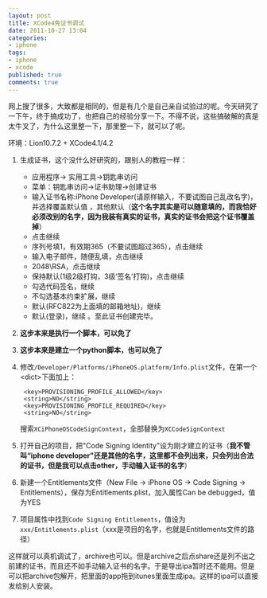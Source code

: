 ```yaml
---
layout: post
title: XCode4免证书调试
date: 2011-10-27 13:04
categories:
- iphone
tags:
- iphone
- xcode
published: true
comments: true
---
```

网上搜了很多，大致都是相同的，但是有几个是自己亲自试验过的呢。今天研究了一下午，终于搞成功了，也把自己的经验分享一下。不得不说，这些搞破解的真是太牛叉了，为什么这里整一下，那里整一下，就可以了呢。

环境：Lion10.7.2 + XCode4.1/4.2

1. 生成证书，这个没什么好研究的，跟别人的教程一样： 

    - 应用程序-> 实用工具->钥匙串访问
    - 菜单：钥匙串访问->证书助理->创建证书
    - 输入证书名称:iPhone Developer(请原样输入，不要试图自己乱改名字)，并选择覆盖默认值 ，其他默认（**这个名字其实是可以随意填的，而我恰好必须改别的名字，因为我装有真实的证书，真实的证书会把这个证书覆盖掉**）
    - 点击继续
    - 序列号填1，有效期365（不要试图超过365），点击继续
    - 输入电子邮件，随便乱填，点击继续
    - 2048\RSA，点击继续
    - 保持默认(1级2级打钩，3级‘签名’打钩)，点击继续
    - 勾选代码签名，继续
    - 不勾选基本约束扩展，继续
    - 默认(RFC822为上面填的邮箱地址)，继续
    - 默认(登录)，继续 。至此证书创建完毕。


2. **这步本来是执行一个脚本，可以免了**

3. **这步本来是建立一个python脚本，也可以免了**

4. 修改`/Developer/Platforms/iPhoneOS.platform/Info.plist`文件，在第一个&lt;dict>下面加上：

        <key>PROVISIONING_PROFILE_ALLOWED</key> 
        <string>NO</string> 
        <key>PROVISIONING_PROFILE_REQUIRED</key> 
        <string>NO</string>

    搜索`XCiPhoneOSCodeSignContext`，全部替换为`XCCodeSignContext`

5. 打开自己的项目，把"Code Signing Identity"设为刚才建立的证书（**我不管叫“iphone developer"还是其他的名字，这里都不会列出来，只会列出合法的证书，但是我可以点击other，手动输入证书的名字**）

6. 新建一个Entitlements文件（New File -> iPhone OS -> Code Signing -> Entitlements），保存为Entitlements.plist，加入属性Can be debugged，值为YES

7. 项目属性中找到`Code Signing Entitlements`，值设为`xxx/Entitlements.plist`（xxx是项目的名字，也就是Entitlements文件的路径）

这样就可以真机调试了，archive也可以。但是archive之后点share还是列不出之前建的证书，而且还不如手动输入证书的名字。于是导出ipa暂时还不能用。但是可以把archive包解开，把里面的app拖到itunes里面生成ipa。这样的ipa可以直接发给别人安装。

